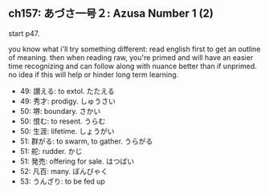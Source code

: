 ## ch157: あづさ一号２: Azusa Number 1 (2)

start p47.

you know what i'll try something different: read english first to get an
outline of meaning. then when reading raw, you're primed and will have an
easier time recognizing and can follow along with nuance better than if
unprimed. no idea if this will help or hinder long term learning.

- 49: 讃える: to extol. たたえる
- 49: 秀才: prodigy. しゅうさい
- 50: 堺: boundary. さかい
- 50: 恨む: to resent. うらむ
- 50: 生涯: lifetime. しょうがい
- 51: 群がる: to swarm, to gather. うらがる
- 51: 舵: rudder. かじ
- 51: 発売: offering for sale. はつばい
- 52: 凡百: many. ぼんびゃく
- 53: うんざり: to be fed up
